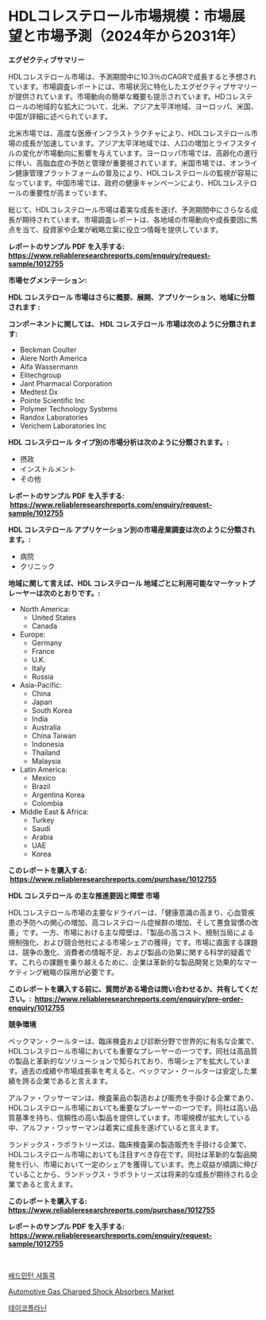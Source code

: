 <p><h1>HDLコレステロール市場規模：市場展望と市場予測（2024年から2031年）</h1></p><p><strong>エグゼクティブサマリー</strong></p>
<p><p>HDLコレステロール市場は、予測期間中に10.3％のCAGRで成長すると予想されています。市場調査レポートには、市場状況に特化したエグゼクティブサマリーが提供されています。市場動向の簡単な概要も提示されています。HDコレステロールの地域的な拡大について、北米、アジア太平洋地域、ヨーロッパ、米国、中国が詳細に述べられています。</p><p>北米市場では、高度な医療インフラストラクチャにより、HDLコレステロール市場の成長が加速しています。アジア太平洋地域では、人口の増加とライフスタイルの変化が市場動向に影響を与えています。ヨーロッパ市場では、高齢化の進行に伴い、高脂血症の予防と管理が重要視されています。米国市場では、オンライン健康管理プラットフォームの普及により、HDLコレステロールの監視が容易になっています。中国市場では、政府の健康キャンペーンにより、HDLコレステロールの重要性が高まっています。</p><p>総じて、HDLコレステロール市場は着実な成長を遂げ、予測期間中にさらなる成長が期待されています。市場調査レポートは、各地域の市場動向や成長要因に焦点を当て、投資家や企業が戦略立案に役立つ情報を提供しています。</p></p>
<p><strong>レポートのサンプル PDF を入手する: <a href="https://www.reliableresearchreports.com/enquiry/request-sample/1012755">https://www.reliableresearchreports.com/enquiry/request-sample/1012755</a></strong></p>
<p><strong>市場セグメンテーション:</strong></p>
<p><strong> HDL コレステロール 市場はさらに概要、展開、アプリケーション、地域に分類されます :</strong></p>
<p><strong>コンポーネントに関しては、 HDL コレステロール 市場は次のように分類されます: &nbsp;</strong></p>
<p><ul><li>Beckman Coulter</li><li>Alere North America</li><li>Alfa Wassermann</li><li>Elitechgroup</li><li>Jant Pharmacal Corporation</li><li>Medtest Dx</li><li>Pointe Scientific Inc</li><li>Polymer Technology Systems</li><li>Randox Laboratories</li><li>Verichem Laboratories Inc</li></ul></p>
<p><strong> HDL コレステロール タイプ別の市場分析は次のように分類されます。:</strong></p>
<p><ul><li>摂政</li><li>インストルメント</li><li>その他</li></ul></p>
<p><strong>レポートのサンプル PDF を入手する: &nbsp;<a href="https://www.reliableresearchreports.com/enquiry/request-sample/1012755">https://www.reliableresearchreports.com/enquiry/request-sample/1012755</a></strong></p>
<p><strong> HDL コレステロール アプリケーション別の市場産業調査は次のように分類されます。:</strong></p>
<p><ul><li>病院</li><li>クリニック</li></ul></p>
<p><strong>地域に関して言えば、HDL コレステロール 地域ごとに利用可能なマーケットプレーヤーは次のとおりです。:</strong></p>
<p><ul>
    <li>
        North America:
        <ul>
            <li>United States</li>
            <li>Canada</li>
        </ul>
    </li>
    <li>
        Europe:
        <ul>
            <li>Germany</li>
            <li>France</li>
            <li>U.K.</li>
            <li>Italy</li>
            <li>Russia</li>
        </ul>
    </li>
    <li>
        Asia-Pacific:
        <ul>
            <li>China</li>
            <li>Japan</li>
            <li>South Korea</li>
            <li>India</li>
            <li>Australia</li>
            <li>China Taiwan</li>
            <li>Indonesia</li>
            <li>Thailand</li>
            <li>Malaysia</li>
        </ul>
    </li>
    <li>
        Latin America:
        <ul>
            <li>Mexico</li>
            <li>Brazil</li>
            <li>Argentina Korea</li>
            <li>Colombia</li>
        </ul>
    </li>
    <li>
        Middle East & Africa:
        <ul>
            <li>Turkey</li>
            <li>Saudi</li>
            <li>Arabia</li>
            <li>UAE</li>
            <li>Korea</li>
        </ul>
    </li>
    </ul></p>
<p><strong>このレポートを購入する: &nbsp;<a href="https://www.reliableresearchreports.com/purchase/1012755">https://www.reliableresearchreports.com/purchase/1012755</a></strong></p>
<p><strong>HDL コレステロール の主な推進要因と障壁 市場</strong></p>
<p><p>HDLコレステロール市場の主要なドライバーは、「健康意識の高まり、心血管疾患の予防への関心の増加、高コレステロール症候群の増加、そして悪食習慣の改善」です。一方、市場における主な障壁は、「製品の高コスト、規制当局による規制強化、および競合他社による市場シェアの獲得」です。市場に直面する課題は、競争の激化、消費者の情報不足、および製品の効果に関する科学的疑義です。これらの課題を乗り越えるために、企業は革新的な製品開発と効果的なマーケティング戦略の採用が必要です。</p></p>
<p><strong>このレポートを購入する前に、質問がある場合は問い合わせるか、共有してください。:&nbsp; <a href="https://www.reliableresearchreports.com/enquiry/pre-order-enquiry/1012755">https://www.reliableresearchreports.com/enquiry/pre-order-enquiry/1012755</a></strong></p>
<p><strong>競争環境</strong></p>
<p><p>ベックマン・クールターは、臨床検査および診断分野で世界的に有名な企業で、HDLコレステロール市場においても重要なプレーヤーの一つです。同社は高品質の製品と革新的なソリューションで知られており、市場シェアを拡大しています。過去の成績や市場成長率を考えると、ベックマン・クールターは安定した業績を誇る企業であると言えます。</p><p>アルファ・ワッサーマンは、検査薬品の製造および販売を手掛ける企業であり、HDLコレステロール市場においても重要なプレーヤーの一つです。同社は高い品質基準を持ち、信頼性の高い製品を提供しています。市場規模が拡大している中、アルファ・ワッサーマンは着実に成長を遂げていると言えます。</p><p>ランドックス・ラボラトリーズは、臨床検査薬の製造販売を手掛ける企業で、HDLコレステロール市場においても注目すべき存在です。同社は革新的な製品開発を行い、市場において一定のシェアを獲得しています。売上収益が順調に伸びていることから、ランドックス・ラボラトリーズは将来的な成長が期待される企業であると言えます。</p></p>
<p><strong>このレポートを購入する: &nbsp; <a href="https://www.reliableresearchreports.com/purchase/1012755">https://www.reliableresearchreports.com/purchase/1012755</a></strong></p>
<p><strong>レポートのサンプル PDF を入手する: &nbsp;<a href="https://www.reliableresearchreports.com/enquiry/request-sample/1012755">https://www.reliableresearchreports.com/enquiry/request-sample/1012755</a></strong><strong></strong></p>
<p>&nbsp;</p>
<p><p><a href="https://medium.com/@crumbles67678/quot-%EB%B0%B0%EB%93%9C%EB%AF%BC%ED%84%B4-%EC%85%94%ED%8B%80%EC%BD%95-%EC%8B%9C%EC%9E%A5-%EB%B6%84%EC%84%9D-%EA%B8%80%EB%A1%9C%EB%B2%8C-%EC%82%B0%EC%97%85-%EC%A0%84%EB%A7%9D-%EB%B0%8F-%EC%98%88%EC%B8%A1-2024%EB%85%84%EB%B6%80%ED%84%B0-2031%EB%85%84%EA%B9%8C%EC%A7%80-quot-6f0130b00a0b">배드민턴 셔틀콕</a></p><p><a href="https://silk-columnist-571.notion.site/Automotive-Gas-Charged-Shock-Absorbers-Market-Share-Market-New-Trends-Analysis-Report-By-Type-By--da2b21c1f9f141d682df4b3d49510271">Automotive Gas Charged Shock Absorbers Market</a></p><p><a href="https://medium.com/@bud567768/%ED%85%8C%EC%9D%B4%EC%BD%94%ED%94%8C%EB%9D%BC%EB%8B%8C-%EC%8B%9C%EC%9E%A5-%EC%8B%9C%EC%9E%A5-%EC%A0%90%EC%9C%A0%EC%9C%A8-%EC%8B%9C%EC%9E%A5-%EB%8F%99%ED%96%A5-%EB%B0%8F-%EB%AF%B8%EB%9E%98-%EC%84%B1%EC%9E%A5-%ED%83%90%EC%83%89-ef06406911ea">테이코플라닌</a></p></p>